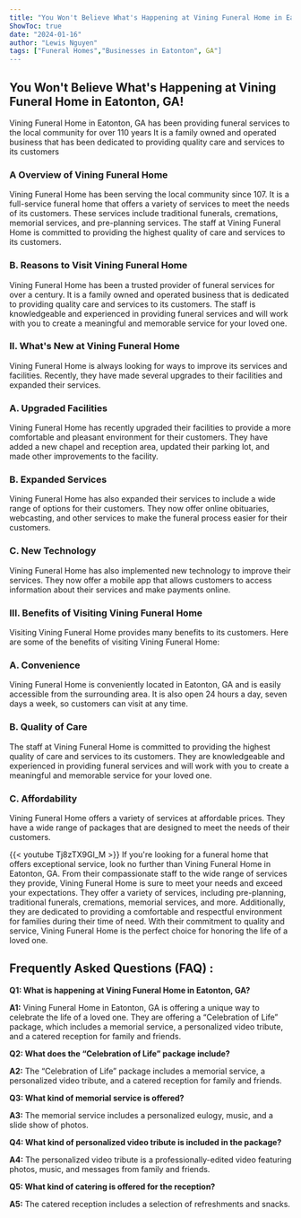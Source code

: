 ```yaml
---
title: "You Won't Believe What's Happening at Vining Funeral Home in Eatonton, GA!"
ShowToc: true 
date: "2024-01-16"
author: "Lewis Nguyen" 
tags: ["Funeral Homes","Businesses in Eatonton", GA"]
---
```

## You Won't Believe What's Happening at Vining Funeral Home in Eatonton, GA!

Vining Funeral Home in Eatonton, GA has been providing funeral services to the local community for over 110 years It is a family owned and operated business that has been dedicated to providing quality care and services to its customers

### A Overview of Vining Funeral Home

Vining Funeral Home has been serving the local community since 107. It is a full-service funeral home that offers a variety of services to meet the needs of its customers. These services include traditional funerals, cremations, memorial services, and pre-planning services. The staff at Vining Funeral Home is committed to providing the highest quality of care and services to its customers.

### B. Reasons to Visit Vining Funeral Home

Vining Funeral Home has been a trusted provider of funeral services for over a century. It is a family owned and operated business that is dedicated to providing quality care and services to its customers. The staff is knowledgeable and experienced in providing funeral services and will work with you to create a meaningful and memorable service for your loved one.

### II. What's New at Vining Funeral Home

Vining Funeral Home is always looking for ways to improve its services and facilities. Recently, they have made several upgrades to their facilities and expanded their services.

### A. Upgraded Facilities

Vining Funeral Home has recently upgraded their facilities to provide a more comfortable and pleasant environment for their customers. They have added a new chapel and reception area, updated their parking lot, and made other improvements to the facility.

### B. Expanded Services

Vining Funeral Home has also expanded their services to include a wide range of options for their customers. They now offer online obituaries, webcasting, and other services to make the funeral process easier for their customers.

### C. New Technology

Vining Funeral Home has also implemented new technology to improve their services. They now offer a mobile app that allows customers to access information about their services and make payments online.

### III. Benefits of Visiting Vining Funeral Home

Visiting Vining Funeral Home provides many benefits to its customers. Here are some of the benefits of visiting Vining Funeral Home:

### A. Convenience

Vining Funeral Home is conveniently located in Eatonton, GA and is easily accessible from the surrounding area. It is also open 24 hours a day, seven days a week, so customers can visit at any time.

### B. Quality of Care

The staff at Vining Funeral Home is committed to providing the highest quality of care and services to its customers. They are knowledgeable and experienced in providing funeral services and will work with you to create a meaningful and memorable service for your loved one.

### C. Affordability

Vining Funeral Home offers a variety of services at affordable prices. They have a wide range of packages that are designed to meet the needs of their customers.

{{< youtube Tj8zTX9Gl_M >}} 
If you're looking for a funeral home that offers exceptional service, look no further than Vining Funeral Home in Eatonton, GA. From their compassionate staff to the wide range of services they provide, Vining Funeral Home is sure to meet your needs and exceed your expectations. They offer a variety of services, including pre-planning, traditional funerals, cremations, memorial services, and more. Additionally, they are dedicated to providing a comfortable and respectful environment for families during their time of need. With their commitment to quality and service, Vining Funeral Home is the perfect choice for honoring the life of a loved one.

## Frequently Asked Questions (FAQ) :
**Q1: What is happening at Vining Funeral Home in Eatonton, GA?**

**A1:** Vining Funeral Home in Eatonton, GA is offering a unique way to celebrate the life of a loved one. They are offering a “Celebration of Life” package, which includes a memorial service, a personalized video tribute, and a catered reception for family and friends. 

**Q2: What does the “Celebration of Life” package include?**

**A2:** The “Celebration of Life” package includes a memorial service, a personalized video tribute, and a catered reception for family and friends. 

**Q3: What kind of memorial service is offered?**

**A3:** The memorial service includes a personalized eulogy, music, and a slide show of photos. 

**Q4: What kind of personalized video tribute is included in the package?**

**A4:** The personalized video tribute is a professionally-edited video featuring photos, music, and messages from family and friends. 

**Q5: What kind of catering is offered for the reception?**

**A5:** The catered reception includes a selection of refreshments and snacks.



